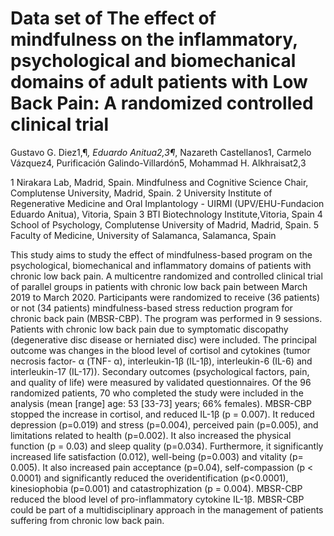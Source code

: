 # Data set of The effect of mindfulness on the inflammatory, psychological and biomechanical domains of adult patients with Low Back Pain: A randomized controlled clinical trial

Gustavo G. Diez1,¶*, Eduardo Anitua2,3¶*, Nazareth Castellanos1, Carmelo Vázquez4, Purificación Galindo-Villardón5, Mohammad H. Alkhraisat2,3

1 Nirakara Lab, Madrid, Spain. Mindfulness and Cognitive Science Chair, Complutense University, Madrid, Spain.
2 University Institute of Regenerative Medicine and Oral Implantology - UIRMI (UPV/EHU-Fundacion Eduardo Anitua), Vitoria, Spain
3 BTI Biotechnology Institute,Vitoria, Spain
4 School of Psychology, Complutense University of Madrid, Madrid, Spain.
5 Faculty of Medicine, University of Salamanca, Salamanca, Spain




This study aims to study the effect of mindfulness-based program on the psychological, biomechanical and inflammatory domains of patients with chronic low back pain. A multicentre randomized and controlled clinical trial of parallel groups in patients with chronic low back pain between March 2019 to March 2020. Participants were randomized to receive (36 patients) or not (34 patients) mindfulness-based stress reduction program for chronic back pain (MBSR-CBP). The program was performed in 9 sessions. Patients with chronic low back pain due to symptomatic discopathy (degenerative disc disease or herniated disc) were included. The principal outcome was changes in the blood level of cortisol and cytokines (tumor necrosis factor- α (TNF- α), interleukin-1β (IL-1β), interleukin-6 (IL-6) and interleukin-17 (IL-17)). Secondary outcomes (psychological factors, pain, and quality of life) were measured by validated questionnaires. Of the 96 randomized patients, 70 who completed the study were included in the analysis (mean [range] age: 53 [33-73] years; 66% females). MBSR-CBP stopped the increase in cortisol,  and reduced IL-1β (p = 0.007). It reduced depression (p=0.019) and stress (p=0.004), perceived pain (p=0.005), and limitations related to health (p=0.002). It also increased the physical function (p = 0.03) and sleep quality (p=0.034). Furthermore, it significantly increased life satisfaction (0.012), well-being (p=0.003) and vitality (p= 0.005). It also increased pain acceptance (p=0.04), self-compassion (p < 0.0001) and significantly reduced the overidentification (p<0.0001), kinesiophobia (p=0.001) and catastrophization (p = 0.004).  MBSR-CBP reduced the blood level of pro-inflammatory cytokine IL-1β. MBSR-CBP could be part of a multidisciplinary approach in the management of patients suffering from chronic low back pain.

